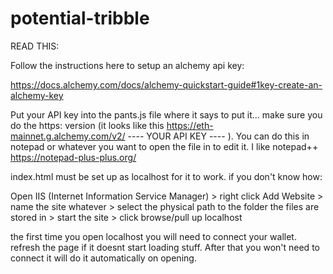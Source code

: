 # potential-tribble

READ THIS:

Follow the instructions here to setup an alchemy api key:

https://docs.alchemy.com/docs/alchemy-quickstart-guide#1key-create-an-alchemy-key

Put your API key into the pants.js file where it says to put it... make sure you do the https: version (it looks like this https://eth-mainnet.g.alchemy.com/v2/ ---- YOUR API KEY ---- ). You can do this in notepad or whatever you want to open the file in to edit it. I like notepad++ https://notepad-plus-plus.org/

index.html must be set up as localhost for it to work. if you don't know how:

Open IIS (Internet Information Service Manager) > right click Add Website > name the site whatever > select the physical path to the folder the files are stored in > start the site > click browse/pull up localhost

the first time you open localhost you will need to connect your wallet.  refresh the page if it doesnt start loading stuff. After that you won't need to connect it will do it automatically on opening.
